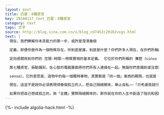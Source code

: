 ```yaml
---
layout: post
title: 巴夏：8種感官
key: 20180117_text_巴夏：8種感官
category: text
tags: 文字
source: http://blog.sina.com.cn/s/blog_cd7452c20102vxgs.html
text: |
  現在，我們瞭解你本具能力的第一步，或許是澄清幾個

  定義，即便你是作為一個物質存在，你到底是誰，到底是什麼？你們許多人現在，在你們所稱的新時代覺知中，經常提到的一個概念是你們可能擁有五種以上的感官。你們把心靈感應和心靈能力和ESP（超感官感知）等所有這些概念視為神秘的，對某些人來說或許沒那麼神秘，對另一些人來說是第六感。事實上，你們其實擁有8種感官。其中一種是在超越物質的層面（transcendental，超自然的），另外七種是在物理層面。你們更熟悉你們的前五種感官，因為它們更多是基於物質實相的 電-化學（electro -chemical）顯現，這五種感官當然就是你們通常所稱的，你們的視覺、聽覺、味覺、嗅覺、觸覺。另外兩種物理感官可以被通俗地稱作 定向感（orientation）和 振動敏感 或 振動識別（vibratory sensitivity or discernment），如果你喜歡的話。

  定向感關係到你們的 空間-時間——物質實相的基本定義。 它位於你們所稱的 竇腔（sinus cavities）裡，基於存在於你們竇腔裡的叫做 四氧化三鐵（magnetite）的物質。 這是你們星球上的動物意識用來導航的器官，你們所稱的「歸巢本能」（homing instinct），如你們許多人所理解的，是一種單純知道你正朝著哪個方向，你必須朝哪個方向走才能到達目的地的自然能力。 你們的 空間-時間 定向感，是一個真實的物理感官，雖然你們大多數人不一定會想到它——它和其它五種物理感官是在同樣的層面。

  第七種感官，振動識別，在心智的電磁層面將你們所有人連接在一起。無論你們意識到或沒意識到，你們，每分每秒，心靈感應地連接著其他每一個人，不光是你們星球上的人，而是每一個維度體驗的每一個星球上的人，只要是與電磁現象相關聯的。它被包裹在你們肉體的細胞結構裡——物質實相的 定向點、顯現點、燃燒點，物質實相的第七種感官在電-化學層面而言，在某種程度上，包含在你們肉體的腺體系統中。 特別是你們所稱的 松果體（pineal gland）及大腦內的各種活動中心。尤其是在兩個大腦半球的中心，你們的術語稱為 胼胝體（corpus callosum）的——正好位於該中心。這些膜對於電磁振動非常地敏感，從而使你們能夠接收到物質實相裡每一個活著的生命發出的思維模式的電磁振波和頻率。你們是一個網格的一部分，是一個網絡的一部分，在這個電磁場中，全宇宙裡「任何地方」被撥動的任何一根弦，在某種程度上，都能被你感知到。這些振動以多種方式向外傳播。它們不僅在物質層面以你們所稱的光速向外傳播，它們也以另一種波長，超越進入到第8種感官——知覺（Knowingness，知道）的超感（transcendental

  sense）。它的意思是，造物中的每一個獨特事物，其實都是「同一個」東西的顯現，也就是「一切萬有」，以一切可能的方式同時地顯現著自己。所以在某種意義上，作為一個物質存在，你們被造出來的時候，是用了七種獨特維度的感官體驗，加上第八種，總和囊括的八度音階本身，作為你固有的 知覺，代表了作為非物質存在的你在顯現為物質實相的不同頻段之前的起源點，姑且這麼說。換句話說，作為一個圓滿具足、自我賦權的存在，你已經擁有了每一條通訊線路，你需要擁有的每一種能力，以完成任何你想要完成的事情。

  現在，這並不是說你必須表現得像個孤立的人，把自己隔絕開來，舉止自私——「只考慮我就行了，其他人不用管。」要瞭解的是在這個概念中存在著矛盾——當你知道你是一個完全了悟的存在（realized being）時，你知道你與「全體」是相連的。你知道你是「全體」的一個代表，「全體」存在的一個版本，「作為」這個焦點，一個個體，表達著它自己。當然，也包括了「你」在其他轉世或維度體驗中「你所是的」所有其他個體。所有這些轉世，所有這些體驗，都同時存在著，你能夠接通它們全部，在你需要的時候，在你需要的地方。但是重點是，一旦你了悟到自己是「全體」的一部分，一旦你了悟到你就是「全體」本身，那麼你便能非常，容我們說，合乎邏輯地瞭解到，「全體」的支持同樣也支持著你，極其地輕易，極其地不費力。

  如果你把自己想成孤立的，與「全體」實際隔絕開來的，那你就在你的人生中創造了阻抗和困難，使得你渴望在人生中擁有的事物到來地非常緩慢。當你允許自己知道，你可以，作為「全體」的版本，你的版本，「全體」創造可以流過你，那麼你便能向外放射那份「愛」、放射那份連接的感覺。要幫助、支持、關愛你周圍的你自己的映射，也就是所有其他的個體——他們都是你的映射。反映給你、回映給你，所有種種你需要注意的東西，以便你能成為你想要成為的存在。通過支持所有那些映射，通過支持全體，你也輕易地、自動地得到了支持。而不是從一個個體的角度，如你們所說的，為了得到它努力奮鬥、拚命掙扎。知道你是「全體」，並不會以任何形式——再次矛盾地——抹除你的個體性。事實上它會強化它，因為你越是一個強有力的個體，你就越是你所是的「全體」的一個強有力的版本，對你來說支持「全體」的任何其他版本也會更容易，因為你理解到，所有的版本對你來說都是平等的。同等地真實有效，因為他們，終究，都是「同一個」「全體」實相的映射，而你也是它的映射之一。
---
```


{%- include algolia-hack.html -%}

